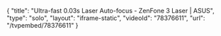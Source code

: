 {
    "title": "Ultra-fast 0.03s Laser Auto-focus - ZenFone 3 Laser | ASUS",
    "type": "solo",
    "layout": "iframe-static",
    "videoId": "78376611",
    "url": "\/tvpembed\/78376611"
}